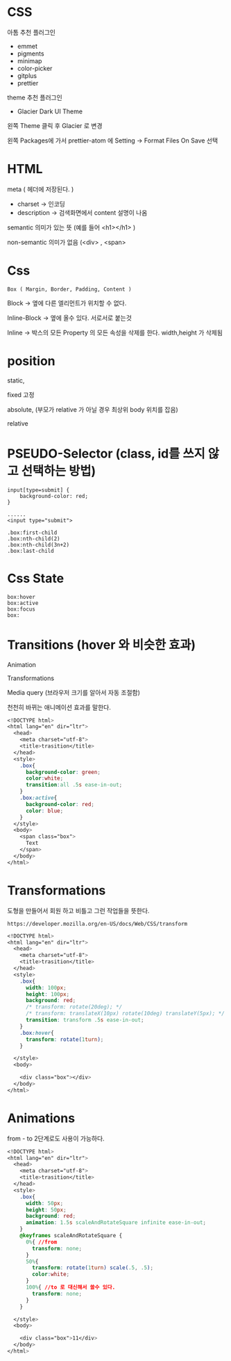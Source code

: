 # CSS

아톰 추천 플러그인

* emmet
* pigments
* minimap
* color-picker
* gitplus
* prettier

theme 추천 플러그인

* Glacier Dark UI Theme

왼쪽 Theme 클릭 후 Glacier 로 변경

왼쪽 Packages에 가서 prettier-atom 에 Setting -&gt; Format Files On Save 선택

# HTML

meta \( 헤더에 저장된다. \)

* charset -&gt; 인코딩
* description -&gt; 검색화면에서 content 설명이 나옴

semantic 의미가 있는 뜻 \(예를 들어 &lt;h1&gt;&lt;/h1&gt; \)

non-semantic 의미가 없음 \(&lt;div&gt; , &lt;span&gt;

# Css

`Box ( Margin, Border, Padding, Content )`

Block -&gt; 옆에 다른 엘리먼트가 위치할 수 없다.

Inline-Block -&gt; 옆에 올수 있다. 서로서로 붙는것

Inline -&gt; 박스의 모든 Property 의 모든 속성을 삭제를 한다. width,height 가 삭제됨

# position

static,

fixed 고정

absolute, \(부모가 relative 가 아닐 경우 최상위 body 위치를 잡음\)

relative

# PSEUDO-Selector \(class, id를 쓰지 않고 선택하는 방법\)

```
input[type=submit] {
    background-color: red;
}

......
<input type="submit">
```

```
.box:first-child 
.box:nth-child(2)
.box:nth-child(3n+2)
.box:last-child
```

# Css State

```
box:hover
box:active
box:focus
box:
```

# Transitions \(hover 와 비슷한 효과\)

Animation

Transformations

Media query \(브라우저 크기를 알아서 자동 조절함\)

천천히 바뀌는 애니메이션 효과를 말한다.

```css
<!DOCTYPE html>
<html lang="en" dir="ltr">
  <head>
    <meta charset="utf-8">
    <title>trasition</title>
  </head>
  <style>
    .box{
      background-color: green;
      color:white;
      transition:all .5s ease-in-out;
    }
    .box:active{
      background-color: red;
      color: blue;
    }
  </style>
  <body>
    <span class="box">
      Text
    </span>
  </body>
</html>
```

# Transformations

도형을 만들어서 회원 하고 비틀고 그런 작업들을 뜻한다.

```
https://developer.mozilla.org/en-US/docs/Web/CSS/transform
```

```css
<!DOCTYPE html>
<html lang="en" dir="ltr">
  <head>
    <meta charset="utf-8">
    <title>trasition</title>
  </head>
  <style>
    .box{
      width: 100px;
      height: 100px;
      background: red;
      /* transform: rotate(20deg); */
      /* transform: translateX(10px) rotate(10deg) translateY(5px); */
      transition: transform .5s ease-in-out;
    }
    .box:hover{
      transform: rotate(1turn);
    }

  </style>
  <body>

    <div class="box"></div>
  </body>
</html>
```

# Animations

from - to 2단계로도 사용이 가능하다.

```css
<!DOCTYPE html>
<html lang="en" dir="ltr">
  <head>
    <meta charset="utf-8">
    <title>trasition</title>
  </head>
  <style>
    .box{
      width: 50px;
      height: 50px;
      background: red;
      animation: 1.5s scaleAndRotateSquare infinite ease-in-out;
    }
    @keyframes scaleAndRotateSquare {
      0%{ //from
        transform: none;
      }
      50%{
        transform: rotate(1turn) scale(.5, .5);
        color:white;
      }
      100%{ //to 로 대신해서 쓸수 있다.
        transform: none;
      }
    }

  </style>
  <body>

    <div class="box">11</div>
  </body>
</html>

```



